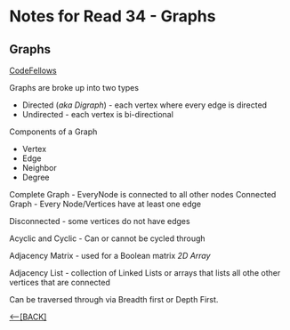 # Notes for Read 34 - Graphs

##  Graphs
[CodeFellows](https://codefellows.github.io/common_curriculum/data_structures_and_algorithms/Code_401/class-35/resources/graphs.html)

Graphs are broke up into two types
+ Directed (*aka Digraph*) - each vertex where every edge is directed
+ Undirected - each vertex is bi-directional

Components of a Graph
+ Vertex
+ Edge
+ Neighbor
+ Degree

Complete Graph - EveryNode is connected to all other nodes
Connected Graph - Every Node/Vertices have at least one edge

Disconnected - some vertices do not have edges

Acyclic and Cyclic - Can or cannot be cycled through

Adjacency Matrix - used for a Boolean matrix *2D Array*

Adjacency List - collection of Linked Lists or arrays that lists all othe other vertices that are connected

Can be traversed through via Breadth first or Depth First.









[&lt;--&#91;BACK&#93;](/README.md)
